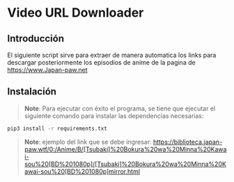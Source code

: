 # Video URL Downloader

## Introducción

El siguiente script sirve para extraer de manera automatica los links para descargar posteriormente los episodios de anime de la pagina de <https://www.Japan-paw.net>



## Instalación

> **Note**: Para ejecutar con éxito el programa, se tiene que ejecutar el siguiente comando para instalar las dependencias necesarias:


```sh
pip3 install -r requirements.txt 
```

> **Note**: ejemplo del link que se debe ingresar:
<https://biblioteca.japan-paw.wtf/0:/Anime/B/[Tsubaki]%20Bokura%20wa%20Minna%20Kawai-sou%20[BD%201080p]/[Tsubaki]%20Bokura%20wa%20Minna%20Kawai-sou%20[BD%201080p]mirror.html>